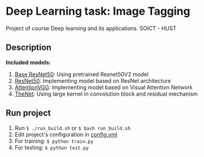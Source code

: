# Deep Learning task: Image Tagging
Project of course Deep learning and its applications. SOICT - HUST

## Description

**Included models:**
1. [Base ResNet50](src/model/base_resnet_50.py): Using pretrained Resnet50V2 model
2. [ResNet50](src/model/resnet.py): Implementing model based on ResNet architecture
3. [AttentionVGG](src/model/acnn_vgg.py): Implementing model based on Visual Attention Network
4. [TheNet](src/model/thenet.py): Using large kernel in convolution block and residual mechanism

## Run project
1. Run `$ ./run_build.sh` or `$ bash run_build.sh`
2. Edit project's configuration in [config.yml](config.yml)
3. For training: `$ python train.py`
4. For testing: `$ python test.py`
